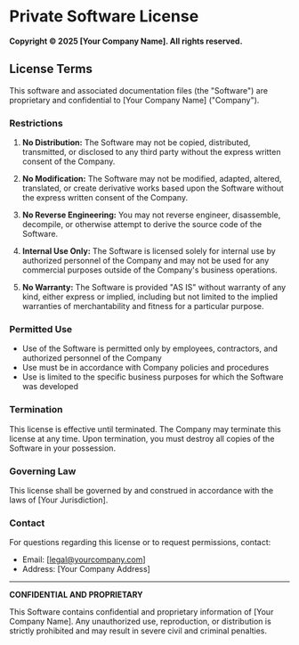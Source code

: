 # Private Software License

**Copyright © 2025 [Your Company Name]. All rights reserved.**

## License Terms

This software and associated documentation files (the "Software") are proprietary and confidential to [Your Company Name] ("Company"). 

### Restrictions

1. **No Distribution:** The Software may not be copied, distributed, transmitted, or disclosed to any third party without the express written consent of the Company.

2. **No Modification:** The Software may not be modified, adapted, altered, translated, or create derivative works based upon the Software without the express written consent of the Company.

3. **No Reverse Engineering:** You may not reverse engineer, disassemble, decompile, or otherwise attempt to derive the source code of the Software.

4. **Internal Use Only:** The Software is licensed solely for internal use by authorized personnel of the Company and may not be used for any commercial purposes outside of the Company's business operations.

5. **No Warranty:** The Software is provided "AS IS" without warranty of any kind, either express or implied, including but not limited to the implied warranties of merchantability and fitness for a particular purpose.

### Permitted Use

- Use of the Software is permitted only by employees, contractors, and authorized personnel of the Company
- Use must be in accordance with Company policies and procedures
- Use is limited to the specific business purposes for which the Software was developed

### Termination

This license is effective until terminated. The Company may terminate this license at any time. Upon termination, you must destroy all copies of the Software in your possession.

### Governing Law

This license shall be governed by and construed in accordance with the laws of [Your Jurisdiction].

### Contact

For questions regarding this license or to request permissions, contact:
- Email: [legal@yourcompany.com]
- Address: [Your Company Address]

---

**CONFIDENTIAL AND PROPRIETARY**

This Software contains confidential and proprietary information of [Your Company Name]. Any unauthorized use, reproduction, or distribution is strictly prohibited and may result in severe civil and criminal penalties.